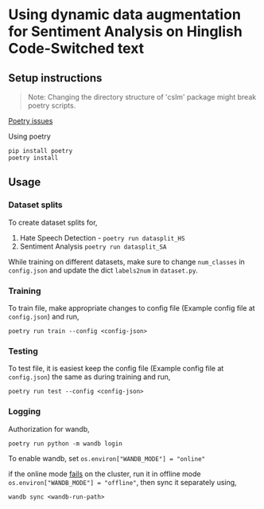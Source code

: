 # Using dynamic data augmentation for Sentiment Analysis on Hinglish Code-Switched text

## Setup instructions

> Note: Changing the directory structure of 'cslm' package might break poetry scripts.

[Poetry issues](https://github.com/python-poetry/poetry/issues/4231)

Using poetry

```
pip install poetry
poetry install
```

## Usage

### Dataset splits

To create dataset splits for,

1. Hate Speech Detection -
   ``` poetry run datasplit_HS ```
2. Sentiment Analysis
    ``` poetry run datasplit_SA ```

While training on different datasets, make sure to change `num_classes` in `config.json` and update the dict `labels2num` in `dataset.py`.
    
### Training
To train file, make appropriate changes to config file (Example config file at `config.json`) and run,
```
poetry run train --config <config-json>
```
### Testing
To test file, it is easiest keep the config file (Example config file at `config.json`) the same as during training and run,
```
poetry run test --config <config-json>
```


### Logging

Authorization for wandb,
```
poetry run python -m wandb login
```

To enable wandb, set `os.environ["WANDB_MODE"] = "online"`

if the online mode [fails](https://github.com/ultralytics/yolov5/issues/5498) on the cluster,
run it in offline mode `os.environ["WANDB_MODE"] = "offline"`, then sync it separately using,
```
wandb sync <wandb-run-path>
```



